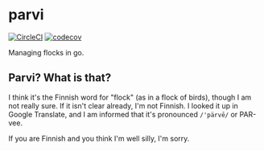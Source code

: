 # parvi 

[![CircleCI](https://circleci.com/gh/evilwire/parvi.svg?style=svg)](https://circleci.com/gh/evilwire/parvi)
[![codecov](https://codecov.io/gh/evilwire/parvi/branch/master/graph/badge.svg)](https://codecov.io/gh/evilwire/parvi)

Managing flocks in go.

## Parvi? What is that?

I think it's the Finnish word for "flock" (as in a flock of birds), 
though I am not really sure. If it isn't clear already, I'm not Finnish.
I looked it up in Google Translate, and I am informed that it's pronounced
`/'pärvē/` or PAR-vee. 

If you are Finnish and you think I'm well silly, I'm sorry.

